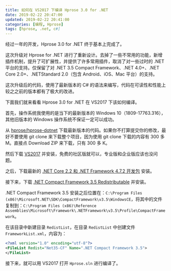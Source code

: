 ```yaml
---
title: 如何在 VS2017 下编译 Hprose 3.0 for .NET
date: 2019-02-22 20:47:00
updated: 2019-02-22 20:41:00
categories: [编程, Hprose]
tags: [hprose, .net, c#]
---
```


经过一年的开发，Hprose 3.0 for .NET 终于基本上完成了。

这次升级对 Hprose for .NET 进行了重新设计。去掉了一些不常用的功能，新增插件机制，提升了可扩展性，并提供了许多常用插件，取消了对一些过时的 .NET 平台的支持。仅保留了对 .NET 3.5 Compact Framework、.NET 4.0+、.NET Core 2.0+、.NETStandard 2.0（包含 Android、iOS、Mac 平台）的支持。

这次升级后的代码，使用了最新版本的 C# 的语法来编写，代码在可读性和性能上较之之前的版本都有了极大的改进。

下面我们就来看看 Hprose 3.0 for .NET 在 VS2017 下该如何编译。

首先，操作系统我使用的是当下的最新版本的 Windows 10（1809-17763.316），其他旧版本的 Windows 操作系统不保证一定可以成功。

从 [hprose/hprose-dotnet](https://github.com/hprose/hprose-dotnet) 下载最新版本的代码。如果你不打算提交你的修改，最好不要使用 git clone 来下载整个项目，因为使用 git clone 下载的内容有 300 多 M。直接点 Download ZIP 来下载，只有 300 多 K。

然后下载 [VS2017](https://visualstudio.microsoft.com/zh-hans/free-developer-offers/) 并安装，免费的社区版就可以，专业版和企业版应该也没问题。

之后，下载最新的 [.NET Core 2.2 和 .NET Framework 4.7.2 开发包](https://dotnet.microsoft.com/download) 安装。

接下来，下载 [.NET Compact Framework 3.5 Redistributable](//download.microsoft.com/download/c/b/e/cbe1c611-7f2f-4bcf-921d-2df718591e1e/NETCFSetupv35.msi) 并安装。

.NET Compact Framework 3.5 安装之后位置在：`C:\Program Files (x86)\Microsoft.NET\SDK\CompactFramework\v3.5\WindowsCE`，将其中的文件复制到：`C:\Program Files (x86)\Reference Assemblies\Microsoft\Framework\.NETFramework\v3.5\Profile\CompactFramework`。

在该目录中新建目录 `RedistList`，在目录 `RedistList` 中创建文件 `FrameworkList.xml`，内容为：

```xml
<?xml version="1.0" encoding="utf-8"?>
<FileList Redist="Net35-CF" Name=".NET Compact Framework 3.5">
</FileList>
```

接下来，就可以用 VS2017 打开 `Hprose.sln` 进行编译了。